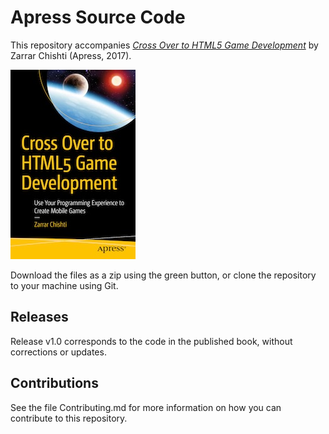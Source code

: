 # Apress Source Code

This repository accompanies [*Cross Over to HTML5 Game Development*](http://www.apress.com/9781484232903) by Zarrar Chishti (Apress, 2017).

[comment]: #cover
![Cover image](9781484232903.jpg)

Download the files as a zip using the green button, or clone the repository to your machine using Git.

## Releases

Release v1.0 corresponds to the code in the published book, without corrections or updates.

## Contributions

See the file Contributing.md for more information on how you can contribute to this repository.

